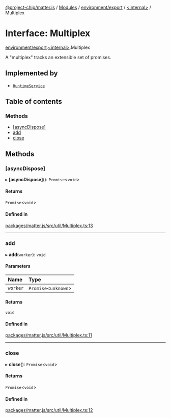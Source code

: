 [@project-chip/matter.js](../README.md) / [Modules](../modules.md) / [environment/export](../modules/environment_export.md) / [\<internal\>](../modules/environment_export._internal_.md) / Multiplex

# Interface: Multiplex

[environment/export](../modules/environment_export.md).[\<internal\>](../modules/environment_export._internal_.md).Multiplex

A "multiplex" tracks an extensible set of promises.

## Implemented by

- [`RuntimeService`](../classes/environment_export.RuntimeService-1.md)

## Table of contents

### Methods

- [[asyncDispose]](environment_export._internal_.Multiplex.md#[asyncdispose])
- [add](environment_export._internal_.Multiplex.md#add)
- [close](environment_export._internal_.Multiplex.md#close)

## Methods

### [asyncDispose]

▸ **[asyncDispose]**(): `Promise`\<`void`\>

#### Returns

`Promise`\<`void`\>

#### Defined in

[packages/matter.js/src/util/Multiplex.ts:13](https://github.com/project-chip/matter.js/blob/c0d55745d5279e16fdfaa7d2c564daa31e19c627/packages/matter.js/src/util/Multiplex.ts#L13)

___

### add

▸ **add**(`worker`): `void`

#### Parameters

| Name | Type |
| :------ | :------ |
| `worker` | `Promise`\<`unknown`\> |

#### Returns

`void`

#### Defined in

[packages/matter.js/src/util/Multiplex.ts:11](https://github.com/project-chip/matter.js/blob/c0d55745d5279e16fdfaa7d2c564daa31e19c627/packages/matter.js/src/util/Multiplex.ts#L11)

___

### close

▸ **close**(): `Promise`\<`void`\>

#### Returns

`Promise`\<`void`\>

#### Defined in

[packages/matter.js/src/util/Multiplex.ts:12](https://github.com/project-chip/matter.js/blob/c0d55745d5279e16fdfaa7d2c564daa31e19c627/packages/matter.js/src/util/Multiplex.ts#L12)
